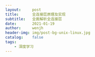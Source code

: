 ```yaml
---
layout:     post
title:      全连接层原理及实现
subtitle:   全面解析全连接层
date:       2021-01-19
author:     wenjh
header-img: img/post-bg-unix-linux.jpg
catalog:    false
tags:
    - 深度学习
---
```


